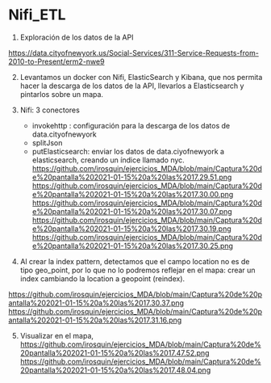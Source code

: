 # Nifi_ETL

1. Exploración de los datos de la API 

https://data.cityofnewyork.us/Social-Services/311-Service-Requests-from-2010-to-Present/erm2-nwe9

2. Levantamos un docker con Nifi, ElasticSearch y Kibana, que nos permita hacer la descarga de los datos de la API, llevarlos a Elasticsearch y pintarlos sobre un mapa.

3. Nifi: 3 conectores
   - invokehttp : configuración para la descarga de los datos de data.cityofnewyork
   - splitJson
   - putElasticsearch: enviar los datos de data.ciyofnewyork a elasticsearch, creando un índice llamado nyc.
https://github.com/irosquin/ejercicios_MDA/blob/main/Captura%20de%20pantalla%202021-01-15%20a%20las%2017.29.51.png
https://github.com/irosquin/ejercicios_MDA/blob/main/Captura%20de%20pantalla%202021-01-15%20a%20las%2017.30.00.png
https://github.com/irosquin/ejercicios_MDA/blob/main/Captura%20de%20pantalla%202021-01-15%20a%20las%2017.30.07.png
https://github.com/irosquin/ejercicios_MDA/blob/main/Captura%20de%20pantalla%202021-01-15%20a%20las%2017.30.19.png
https://github.com/irosquin/ejercicios_MDA/blob/main/Captura%20de%20pantalla%202021-01-15%20a%20las%2017.30.25.png

4. Al crear la index pattern, detectamos que el campo location no es de tipo geo_point, por lo que no lo podremos reflejar en el mapa: crear un index cambiando la location a geopoint (reindex).

https://github.com/irosquin/ejercicios_MDA/blob/main/Captura%20de%20pantalla%202021-01-15%20a%20las%2017.30.37.png
https://github.com/irosquin/ejercicios_MDA/blob/main/Captura%20de%20pantalla%202021-01-15%20a%20las%2017.31.16.png

5. Visualizar en el mapa,
  https://github.com/irosquin/ejercicios_MDA/blob/main/Captura%20de%20pantalla%202021-01-15%20a%20las%2017.47.52.png
  https://github.com/irosquin/ejercicios_MDA/blob/main/Captura%20de%20pantalla%202021-01-15%20a%20las%2017.48.04.png

